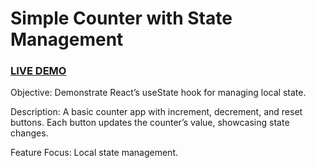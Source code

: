 # Simple Counter with State Management

### <a href="https://resilient-panda-5b47c2.netlify.app">LIVE DEMO</a> 

Objective: Demonstrate React’s useState hook for managing local state.

Description: A basic counter app with increment, decrement, and reset buttons. Each button updates the counter’s value, showcasing state changes.

Feature Focus: Local state management.